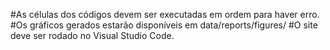 #As células dos códigos devem ser executadas em ordem para haver erro.
#Os gráficos gerados estarão disponíveis em data/reports/figures/
#O site deve ser rodado no Visual Studio Code.
